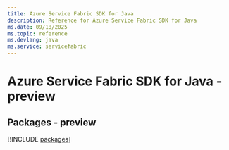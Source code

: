 ```yaml
---
title: Azure Service Fabric SDK for Java
description: Reference for Azure Service Fabric SDK for Java
ms.date: 09/18/2025
ms.topic: reference
ms.devlang: java
ms.service: servicefabric
---
```

# Azure Service Fabric SDK for Java - preview
## Packages - preview
[!INCLUDE [packages](service-fabric-index.md)]